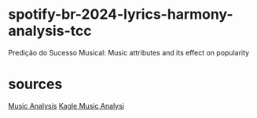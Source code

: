 # spotify-br-2024-lyrics-harmony-analysis-tcc
Predição do Sucesso Musical: Music attributes and its effect on popularity

# sources
[Music Analysis](https://github.com/alme9155/csca-5632-final-project/)
[Kagle Music Analysi](https://www.kaggle.com/code/ameau01/popular-songs-analysis)

